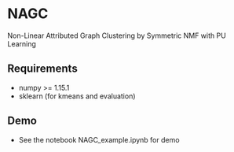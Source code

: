 # NAGC
Non-Linear Attributed Graph Clustering by Symmetric NMF with PU Learning

## Requirements
- numpy >= 1.15.1
- sklearn (for kmeans and evaluation)

## Demo
- See the notebook NAGC_example.ipynb for demo
